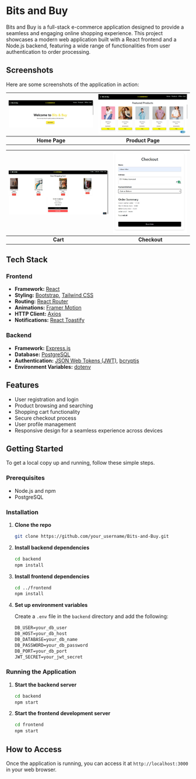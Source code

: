 # Bits and Buy

Bits and Buy is a full-stack e-commerce application designed to provide a seamless and engaging online shopping experience. This project showcases a modern web application built with a React frontend and a Node.js backend, featuring a wide range of functionalities from user authentication to order processing.

## Screenshots

Here are some screenshots of the application in action:

| ![Home Page](screenshorts/Capture1.JPG) | ![Product Page](screenshorts/Capture2.JPG) |
| :-------------------------------------: | :---------------------------------------: |
|                **Home Page**                |              **Product Page**               |

| ![Cart](screenshorts/cart.JPG) | ![Checkout](screenshorts/checkout.JPG) |
| :----------------------------: | :------------------------------------: |
|              **Cart**              |                **Checkout**                |

## Tech Stack

### Frontend

*   **Framework:** [React](https://reactjs.org/)
*   **Styling:** [Bootstrap](https://getbootstrap.com/), [Tailwind CSS](https://tailwindcss.com/)
*   **Routing:** [React Router](https://reactrouter.com/)
*   **Animations:** [Framer Motion](https://www.framer.com/motion/)
*   **HTTP Client:** [Axios](https://axios-http.com/)
*   **Notifications:** [React Toastify](https://fkhadra.github.io/react-toastify/)

### Backend

*   **Framework:** [Express.js](https://expressjs.com/)
*   **Database:** [PostgreSQL](https://www.postgresql.org/)
*   **Authentication:** [JSON Web Tokens (JWT)](https://jwt.io/), [bcryptjs](https://www.npmjs.com/package/bcryptjs)
*   **Environment Variables:** [dotenv](https://www.npmjs.com/package/dotenv)

## Features

*   User registration and login
*   Product browsing and searching
*   Shopping cart functionality
*   Secure checkout process
*   User profile management
*   Responsive design for a seamless experience across devices

## Getting Started

To get a local copy up and running, follow these simple steps.

### Prerequisites

*   Node.js and npm
*   PostgreSQL

### Installation

1.  **Clone the repo**
    ```sh
    git clone https://github.com/your_username/Bits-and-Buy.git
    ```
2.  **Install backend dependencies**
    ```sh
    cd backend
    npm install
    ```
3.  **Install frontend dependencies**
    ```sh
    cd ../frontend
    npm install
    ```
4.  **Set up environment variables**

    Create a `.env` file in the `backend` directory and add the following:

    ```
    DB_USER=your_db_user
    DB_HOST=your_db_host
    DB_DATABASE=your_db_name
    DB_PASSWORD=your_db_password
    DB_PORT=your_db_port
    JWT_SECRET=your_jwt_secret
    ```

### Running the Application

1.  **Start the backend server**
    ```sh
    cd backend
    npm start
    ```
2.  **Start the frontend development server**
    ```sh
    cd frontend
    npm start
    ```

## How to Access

Once the application is running, you can access it at `http://localhost:3000` in your web browser.
